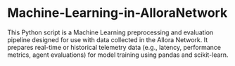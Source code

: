# Machine-Learning-in-AlloraNetwork
This Python script is a Machine Learning preprocessing and evaluation pipeline designed for use with data collected in the Allora Network. It prepares real-time or historical telemetry data (e.g., latency, performance metrics, agent evaluations) for model training using pandas and scikit-learn.
